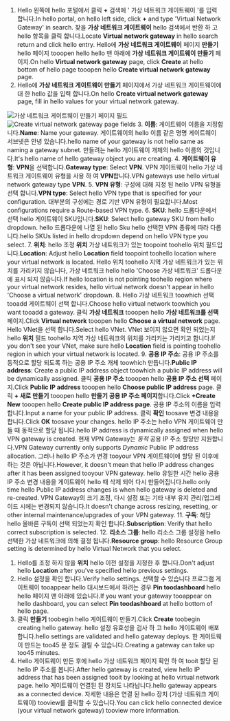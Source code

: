 1. <span data-ttu-id="28ec8-101">Hello 왼쪽에 hello 포털에서 클릭  **+**  검색에 ' 가상 네트워크 게이트웨이 '를 입력 합니다.</span><span class="sxs-lookup"><span data-stu-id="28ec8-101">In hello portal, on hello left side, click **+** and type 'Virtual Network Gateway' in search.</span></span> <span data-ttu-id="28ec8-102">찾을 **가상 네트워크 게이트웨이** hello 검색에서 반환 하 고 hello 항목을 클릭 합니다.</span><span class="sxs-lookup"><span data-stu-id="28ec8-102">Locate **Virtual network gateway** in hello search return and click hello entry.</span></span> <span data-ttu-id="28ec8-103">Hello에 **가상 네트워크 게이트웨이** 페이지 **만들기** hello 페이지 tooopen hello hello 맨 아래에 **가상 네트워크 게이트웨이 만들기** 페이지.</span><span class="sxs-lookup"><span data-stu-id="28ec8-103">On hello **Virtual network gateway** page, click **Create** at hello bottom of hello page tooopen hello **Create virtual network gateway** page.</span></span>
2. <span data-ttu-id="28ec8-104">Hello에 **가상 네트워크 게이트웨이 만들기** 페이지에서 가상 네트워크 게이트웨이에 대 한 hello 값을 입력 합니다.</span><span class="sxs-lookup"><span data-stu-id="28ec8-104">On hello **Create virtual network gateway** page, fill in hello values for your virtual network gateway.</span></span>

  <span data-ttu-id="28ec8-105">![가상 네트워크 게이트웨이 만들기 페이지 필드](./media/vpn-gateway-add-gw-rm-portal-include/gw.png "가상 네트워크 게이트웨이 만들기 페이지 필드")</span><span class="sxs-lookup"><span data-stu-id="28ec8-105">![Create virtual network gateway page fields](./media/vpn-gateway-add-gw-rm-portal-include/gw.png "Create virtual network gateway page fields")</span></span>
3. <span data-ttu-id="28ec8-106">**이름**: 게이트웨이 이름을 지정합니다.</span><span class="sxs-lookup"><span data-stu-id="28ec8-106">**Name**: Name your gateway.</span></span> <span data-ttu-id="28ec8-107">게이트웨이의 hello 이름 같은 명명 게이트웨이 서브넷은 안녕 있습니다.</span><span class="sxs-lookup"><span data-stu-id="28ec8-107">hello name of your gateway is not hello same as naming a gateway subnet.</span></span> <span data-ttu-id="28ec8-108">만들려는 hello 게이트웨이 개체의 hello 이름의 것입니다.</span><span class="sxs-lookup"><span data-stu-id="28ec8-108">It's hello name of hello gateway object you are creating.</span></span>
4. <span data-ttu-id="28ec8-109">**게이트웨이 유형**: **VPN**을 선택합니다.</span><span class="sxs-lookup"><span data-stu-id="28ec8-109">**Gateway type**: Select **VPN**.</span></span> <span data-ttu-id="28ec8-110">VPN 게이트웨이 hello 가상 네트워크 게이트웨이 유형을 사용 하 여 **VPN**합니다.</span><span class="sxs-lookup"><span data-stu-id="28ec8-110">VPN gateways use hello virtual network gateway type **VPN**.</span></span>
5. <span data-ttu-id="28ec8-111">**VPN 유형**: 구성에 대해 지정 된 hello VPN 유형을 선택 합니다.</span><span class="sxs-lookup"><span data-stu-id="28ec8-111">**VPN type**: Select hello VPN type that is specified for your configuration.</span></span> <span data-ttu-id="28ec8-112">대부분의 구성에는 경로 기반 VPN 유형이 필요합니다.</span><span class="sxs-lookup"><span data-stu-id="28ec8-112">Most configurations require a Route-based VPN type.</span></span>
6. <span data-ttu-id="28ec8-113">**SKU**: hello 드롭다운에서 선택 hello 게이트웨이 SKU입니다.</span><span class="sxs-lookup"><span data-stu-id="28ec8-113">**SKU**: Select hello gateway SKU from hello dropdown.</span></span> <span data-ttu-id="28ec8-114">hello 드롭다운에 나열 된 hello Sku hello 선택한 VPN 종류에 따라 다릅니다.</span><span class="sxs-lookup"><span data-stu-id="28ec8-114">hello SKUs listed in hello dropdown depend on hello VPN type you select.</span></span>
7. <span data-ttu-id="28ec8-115">**위치**: hello 조정 **위치** 가상 네트워크가 있는 toopoint toohello 위치 필드입니다.</span><span class="sxs-lookup"><span data-stu-id="28ec8-115">**Location**: Adjust hello **Location** field toopoint toohello location where your virtual network is located.</span></span> <span data-ttu-id="28ec8-116">Hello 위치 toohello 지역 가상 네트워크가 있는 위치를 가리키지 않습니다, 가상 네트워크 hello hello 'Choose 가상 네트워크' 드롭다운에 표시 되지 않습니다.</span><span class="sxs-lookup"><span data-stu-id="28ec8-116">If hello location is not pointing toohello region where your virtual network resides, hello virtual network doesn't appear in hello 'Choose a virtual network' dropdown.</span></span>
8. <span data-ttu-id="28ec8-117">Hello 가상 네트워크 toowhich 선택 tooadd 게이트웨이 선택 합니다.</span><span class="sxs-lookup"><span data-stu-id="28ec8-117">Choose hello virtual network toowhich you want tooadd a gateway.</span></span> <span data-ttu-id="28ec8-118">클릭 **가상 네트워크** tooopen hello **가상 네트워크를 선택** 페이지.</span><span class="sxs-lookup"><span data-stu-id="28ec8-118">Click **Virtual network** tooopen hello **Choose a virtual network** page.</span></span> <span data-ttu-id="28ec8-119">Hello VNet을 선택 합니다.</span><span class="sxs-lookup"><span data-stu-id="28ec8-119">Select hello VNet.</span></span> <span data-ttu-id="28ec8-120">VNet 보이지 않으면 확인 되었는지 hello **위치** 필드 toohello 지역 가상 네트워크의 위치를 가리키는 가리키고 합니다.</span><span class="sxs-lookup"><span data-stu-id="28ec8-120">If you don't see your VNet, make sure hello **Location** field is pointing toohello region in which your virtual network is located.</span></span>
9. <span data-ttu-id="28ec8-121">**공용 IP 주소**: 공용 IP 주소를 동적으로 할당 되도록 하는 공용 IP 주소 개체 toowhich 만듭니다.</span><span class="sxs-lookup"><span data-stu-id="28ec8-121">**Public IP address**: Create a public IP address object toowhich a public IP address will be dynamically assigned.</span></span> <span data-ttu-id="28ec8-122">클릭 **공용 IP 주소** tooopen hello **공용 IP 주소 선택** 페이지.</span><span class="sxs-lookup"><span data-stu-id="28ec8-122">Click **Public IP address** tooopen hello **Choose public IP address** page.</span></span> <span data-ttu-id="28ec8-123">클릭 **+ 새로 만들기** tooopen hello **만들기 공용 IP 주소 페이지**합니다.</span><span class="sxs-lookup"><span data-stu-id="28ec8-123">Click **+Create New** tooopen hello **Create public IP address page**.</span></span> <span data-ttu-id="28ec8-124">공용 IP 주소의 이름을 입력합니다.</span><span class="sxs-lookup"><span data-stu-id="28ec8-124">Input a name for your public IP address.</span></span> <span data-ttu-id="28ec8-125">클릭 **확인** toosave 변경 내용을 합니다.</span><span class="sxs-lookup"><span data-stu-id="28ec8-125">Click **OK** toosave your changes.</span></span> <span data-ttu-id="28ec8-126">hello IP 주소는 hello VPN 게이트웨이 만들 때 동적으로 할당 됩니다.</span><span class="sxs-lookup"><span data-stu-id="28ec8-126">hello IP address is dynamically assigned when hello VPN gateway is created.</span></span> <span data-ttu-id="28ec8-127">현재 VPN Gateway는 *동적* 공용 IP 주소 할당만 지원합니다.</span><span class="sxs-lookup"><span data-stu-id="28ec8-127">VPN Gateway currently only supports *Dynamic* Public IP address allocation.</span></span> <span data-ttu-id="28ec8-128">그러나 hello IP 주소가 변경 tooyour VPN 게이트웨이에 할당 된 이후에 하는 것은 아닙니다.</span><span class="sxs-lookup"><span data-stu-id="28ec8-128">However, it doesn't mean that hello IP address changes after it has been assigned tooyour VPN gateway.</span></span> <span data-ttu-id="28ec8-129">hello 유일한 시간 hello 공용 IP 주소 변경 내용을 게이트웨이 hello 때 삭제 되어 다시 만들어집니다.</span><span class="sxs-lookup"><span data-stu-id="28ec8-129">hello only time hello Public IP address changes is when hello gateway is deleted and re-created.</span></span> <span data-ttu-id="28ec8-130">VPN Gateway의 크기 조정, 다시 설정 또는 기타 내부 유지 관리/업그레이드 시에는 변경되지 않습니다.</span><span class="sxs-lookup"><span data-stu-id="28ec8-130">It doesn't change across resizing, resetting, or other internal maintenance/upgrades of your VPN gateway.</span></span>
11. <span data-ttu-id="28ec8-131">**구독**: 해당 hello 올바른 구독이 선택 되었는지 확인 합니다.</span><span class="sxs-lookup"><span data-stu-id="28ec8-131">**Subscription**: Verify that hello correct subscription is selected.</span></span>
12. <span data-ttu-id="28ec8-132">**리소스 그룹**: hello 리소스 그룹 설정을 hello 선택한 가상 네트워크에 의해 결정 됩니다.</span><span class="sxs-lookup"><span data-stu-id="28ec8-132">**Resource group**: hello Resource Group setting is determined by hello Virtual Network that you select.</span></span>
1. <span data-ttu-id="28ec8-133">Hello를 조정 하지 않을 **위치** hello 이전 설정을 지정한 후 합니다.</span><span class="sxs-lookup"><span data-stu-id="28ec8-133">Don't adjust hello **Location** after you've specified hello previous settings.</span></span>
2. <span data-ttu-id="28ec8-134">Hello 설정을 확인 합니다.</span><span class="sxs-lookup"><span data-stu-id="28ec8-134">Verify hello settings.</span></span> <span data-ttu-id="28ec8-135">선택할 수 있습니다 프로그램 게이트웨이 tooappear hello 대시보드에서 하려는 경우 **Pin toodashboard** hello hello 페이지 맨 아래에 있습니다.</span><span class="sxs-lookup"><span data-stu-id="28ec8-135">If you want your gateway tooappear on hello dashboard, you can select **Pin toodashboard** at hello bottom of hello page.</span></span>
3. <span data-ttu-id="28ec8-136">클릭 **만들기** toobegin hello 게이트웨이 만들기.</span><span class="sxs-lookup"><span data-stu-id="28ec8-136">Click **Create** toobegin creating hello gateway.</span></span> <span data-ttu-id="28ec8-137">hello 설정 유효성을 검사 하 고 hello 게이트웨이 배포 합니다.</span><span class="sxs-lookup"><span data-stu-id="28ec8-137">hello settings are validated and hello gateway deploys.</span></span> <span data-ttu-id="28ec8-138">한 게이트웨이 만드는 too45 분 정도 걸릴 수 있습니다.</span><span class="sxs-lookup"><span data-stu-id="28ec8-138">Creating a gateway can take up too45 minutes.</span></span>
4. <span data-ttu-id="28ec8-139">Hello 게이트웨이 만든 후에 hello 가상 네트워크 페이지 확인 하 여 tooit 할당 된 hello IP 주소를 봅니다.</span><span class="sxs-lookup"><span data-stu-id="28ec8-139">After hello gateway is created, view hello IP address that has been assigned tooit by looking at hello virtual network page.</span></span> <span data-ttu-id="28ec8-140">hello 게이트웨이 연결된 된 장치도 나타납니다.</span><span class="sxs-lookup"><span data-stu-id="28ec8-140">hello gateway appears as a connected device.</span></span> <span data-ttu-id="28ec8-141">자세한 내용은 연결 된 hello 장치 (가상 네트워크 게이트웨이) tooview를 클릭할 수 있습니다.</span><span class="sxs-lookup"><span data-stu-id="28ec8-141">You can click hello connected device (your virtual network gateway) tooview more information.</span></span>
